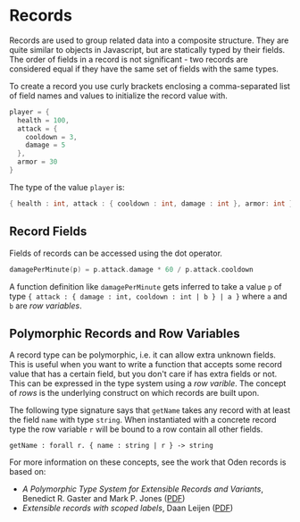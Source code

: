 # Records

Records are used to group related data into a composite structure. They are
quite similar to objects in Javascript, but are statically typed by their
fields. The order of fields in a record is not significant - two records are
considered equal if they have the same set of fields with the same types.

To create a record you use curly brackets enclosing a comma-separated list of
field names and values to initialize the record value with.

```go
player = {
  health = 100,
  attack = {
    cooldown = 3,
    damage = 5
  },
  armor = 30
}
```

The type of the value `player` is:

```go
{ health : int, attack : { cooldown : int, damage : int }, armor: int }
```

## Record Fields

Fields of records can be accessed using the dot operator.

```go
damagePerMinute(p) = p.attack.damage * 60 / p.attack.cooldown
```

A function definition like `damagePerMinute` gets inferred to take a value `p`
of type `{ attack : { damage : int, cooldown : int | b } | a }` where `a` and
`b` are *row variables*.

## Polymorphic Records and Row Variables

A record type can be polymorphic, i.e. it can allow extra unknown fields. This
is useful when you want to write a function that accepts some record value that
has a certain field, but you don't care if has extra fields or not. This can be
expressed in the type system using a *row varible*. The concept of *rows* is
the underlying construct on which records are built upon.

The following type signature says that `getName` takes any record with at least
the field `name` with type `string`. When instantiated with a concrete record
type the row variable `r` will be bound to a row contain all other fields.

```
getName : forall r. { name : string | r } -> string
```

For more information on these concepts, see the work that Oden records is
based on:

* *A Polymorphic Type System for Extensible Records and Variants*, Benedict R.
  Gaster and Mark P. Jones ([PDF](http://www.cs.cmu.edu/~aldrich/courses/819/papers/row-poly.pdf))
* *Extensible records with scoped labels*, Daan Leijen ([PDF](http://research.microsoft.com/pubs/65409/scopedlabels.pdf))
